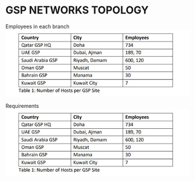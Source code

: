 # GSP NETWORKS TOPOLOGY

Employees in each branch
![Alt text](Capture2.JPG)

Requirements
![Alt text](Capture2-1.JPG)